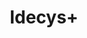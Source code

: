 ---
layout: research_project
title: "Idecys+"

description: "Check ID documents by holograms authentication"
filename: authenticate_holograms
category: research
img_filename: "assets/img/projects/fingerprint.png"
date_start: 2020
date_end: 2022
duration: "2 years"
type: "Postdoc"

members:
  - organization: "L3i"
    members: ["Jean-Christophe Burie", "Petra Gomez-Krämer", "Sylvain Marchand", "Muriel Visani", "Zuheng Ming", "Musab Al-Ghadi", "Marie-Neige Chapel"]
  - organization: "AriadNext"
    members: ["Eric", "Ahmad Montaser Awal", "Guillaume Chiron"]

project_abstract: "In a context of increasing dematerialization of procedures and services, IDECYS+ aims to provide small and medium-sized businesses with a digital identity that is easy to obtain and use, taking into account delegation issues. Reliable identification is essential for establishment and the confidence to carry out actions from a distance. IDECYS+ complies with the requirements of the European eIDAS regulation in order to be integrated into the France Connect portal."

more_info: "https://www.cryptoexperts.com/research/projects/idecys/"

personal_work_abstract: "Creating a digital identity involves authenticating an identity document. To prevent identity theft, documents incorporate various security features such as guilloches or holograms. My work on the Idecys+ project focuses on the recognition of the latter."

keywords: "Pattern recognition, Texture descriptor"

publications: ["mmsp_2023"]
---